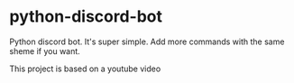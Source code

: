 # python-discord-bot
Python discord bot. It's super simple. Add more commands with the same sheme if you want.


This project is based on a youtube video
